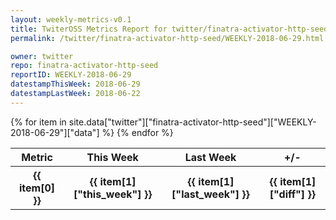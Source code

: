 ```yaml
---
layout: weekly-metrics-v0.1
title: TwiterOSS Metrics Report for twitter/finatra-activator-http-seed | WEEKLY-2018-06-29 | 2018-06-29
permalink: /twitter/finatra-activator-http-seed/WEEKLY-2018-06-29.html

owner: twitter
repo: finatra-activator-http-seed
reportID: WEEKLY-2018-06-29
datestampThisWeek: 2018-06-29
datestampLastWeek: 2018-06-22
---
```


<table style="width: 100%">
    <tr>
        <th>Metric</th>
        <th>This Week</th>
        <th>Last Week</th>
        <th>+/-</th>
    </tr>
    {% for item in site.data["twitter"]["finatra-activator-http-seed"]["WEEKLY-2018-06-29"]["data"] %}
    <tr>
        <th>{{ item[0] }}</th>
        <th>{{ item[1]["this_week"] }}</th>
        <th>{{ item[1]["last_week"] }}</th>
        <th>{{ item[1]["diff"] }}</th>
    </tr>
    {% endfor %}
</table>

